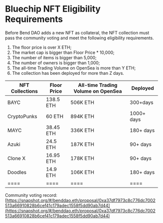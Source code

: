 # Bluechip NFT Eligibility Requirements

Before Bend DAO adds a new NFT as collateral, the NFT collection must pass the community voting and meet the following eligibility requirements.&#x20;

1. The floor price is over X ETH;&#x20;
2. The market cap is bigger than Floor Price \* 10,000;&#x20;
3. The number of items is bigger than 5,000;&#x20;
4. The number of owners is bigger than 1,000;&#x20;
5. The all-time Trading Volume on OpenSea is more than Y ETH;&#x20;
6. The collection has been deployed for more than Z days.

| NFT Collections | Floor Price | All-time Trading Volume on OpenSea | Deployed   |
| --------------- | ----------- | ---------------------------------- | ---------- |
| BAYC            | 138.5 ETH   | 506K ETH                           | 300+days   |
| CryptoPunks     | 60 ETH      | 894K ETH                           | 1000+ days |
| MAYC            | 38.45 ETH   | 336K ETH                           | 180+ days  |
| Azuki           | 24.5 ETH    | 187K ETH                           | 90+ days   |
| Clone X         | 16.95 ETH   | 178K ETH                           | 90+ days   |
| Doodles         | 14.9 ETH    | 106K ETH                           | 180+ days  |
| ====            | ====        | ====                               | ====       |

Community voting record: [https://snapshot.org/#/benddao.eth/proposal/0xa37df7973c8c776dc7002513a66910828b6cef41c179adec1558f5dd90ab7d44](https://snapshot.org/#/benddao.eth/proposal/0xa37df7973c8c776dc7002513a66910828b6cef41c179adec1558f5dd90ab7d44)
